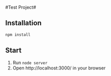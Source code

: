 #Test Project#

Installation
------------
```sh
npm install
```

Start
-----
1. Run ```node server```
2. Open http://localhost:3000/ in your browser

